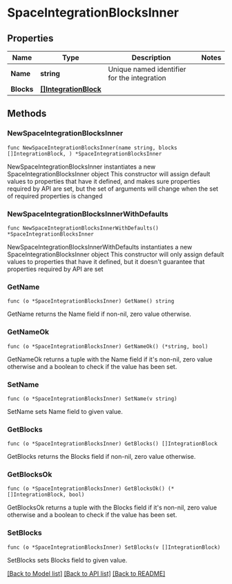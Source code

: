 # SpaceIntegrationBlocksInner

## Properties

Name | Type | Description | Notes
------------ | ------------- | ------------- | -------------
**Name** | **string** | Unique named identifier for the integration | 
**Blocks** | [**[]IntegrationBlock**](IntegrationBlock.md) |  | 

## Methods

### NewSpaceIntegrationBlocksInner

`func NewSpaceIntegrationBlocksInner(name string, blocks []IntegrationBlock, ) *SpaceIntegrationBlocksInner`

NewSpaceIntegrationBlocksInner instantiates a new SpaceIntegrationBlocksInner object
This constructor will assign default values to properties that have it defined,
and makes sure properties required by API are set, but the set of arguments
will change when the set of required properties is changed

### NewSpaceIntegrationBlocksInnerWithDefaults

`func NewSpaceIntegrationBlocksInnerWithDefaults() *SpaceIntegrationBlocksInner`

NewSpaceIntegrationBlocksInnerWithDefaults instantiates a new SpaceIntegrationBlocksInner object
This constructor will only assign default values to properties that have it defined,
but it doesn't guarantee that properties required by API are set

### GetName

`func (o *SpaceIntegrationBlocksInner) GetName() string`

GetName returns the Name field if non-nil, zero value otherwise.

### GetNameOk

`func (o *SpaceIntegrationBlocksInner) GetNameOk() (*string, bool)`

GetNameOk returns a tuple with the Name field if it's non-nil, zero value otherwise
and a boolean to check if the value has been set.

### SetName

`func (o *SpaceIntegrationBlocksInner) SetName(v string)`

SetName sets Name field to given value.


### GetBlocks

`func (o *SpaceIntegrationBlocksInner) GetBlocks() []IntegrationBlock`

GetBlocks returns the Blocks field if non-nil, zero value otherwise.

### GetBlocksOk

`func (o *SpaceIntegrationBlocksInner) GetBlocksOk() (*[]IntegrationBlock, bool)`

GetBlocksOk returns a tuple with the Blocks field if it's non-nil, zero value otherwise
and a boolean to check if the value has been set.

### SetBlocks

`func (o *SpaceIntegrationBlocksInner) SetBlocks(v []IntegrationBlock)`

SetBlocks sets Blocks field to given value.



[[Back to Model list]](../README.md#documentation-for-models) [[Back to API list]](../README.md#documentation-for-api-endpoints) [[Back to README]](../README.md)


